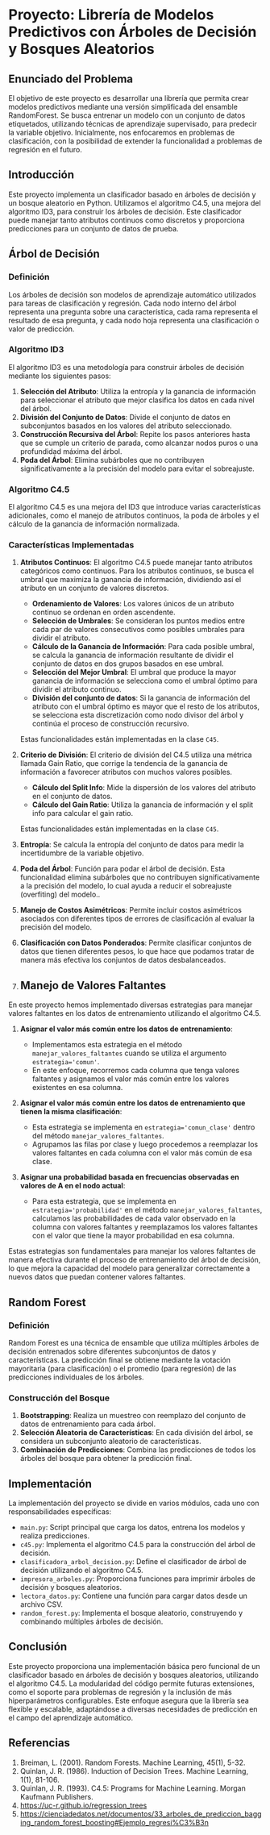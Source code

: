 # Proyecto: Librería de Modelos Predictivos con Árboles de Decisión y Bosques Aleatorios

## Enunciado del Problema

El objetivo de este proyecto es desarrollar una librería que permita crear modelos predictivos mediante una versión simplificada del ensamble RandomForest. Se busca entrenar un modelo con un conjunto de datos etiquetados, utilizando técnicas de aprendizaje supervisado, para predecir la variable objetivo. Inicialmente, nos enfocaremos en problemas de clasificación, con la posibilidad de extender la funcionalidad a problemas de regresión en el futuro.

## Introducción

Este proyecto implementa un clasificador basado en árboles de decisión y un bosque aleatorio en Python. Utilizamos el algoritmo C4.5, una mejora del algoritmo ID3, para construir los árboles de decisión. Este clasificador puede manejar tanto atributos continuos como discretos y proporciona predicciones para un conjunto de datos de prueba.

## Árbol de Decisión

### Definición

Los árboles de decisión son modelos de aprendizaje automático utilizados para tareas de clasificación y regresión. Cada nodo interno del árbol representa una pregunta sobre una característica, cada rama representa el resultado de esa pregunta, y cada nodo hoja representa una clasificación o valor de predicción.

### Algoritmo ID3

El algoritmo ID3 es una metodología para construir árboles de decisión mediante los siguientes pasos:

1. **Selección del Atributo**: Utiliza la entropía y la ganancia de información para seleccionar el atributo que mejor clasifica los datos en cada nivel del árbol.
2. **División del Conjunto de Datos**: Divide el conjunto de datos en subconjuntos basados en los valores del atributo seleccionado.
3. **Construcción Recursiva del Árbol**: Repite los pasos anteriores hasta que se cumple un criterio de parada, como alcanzar nodos puros o una profundidad máxima del árbol.
4. **Poda del Árbol**: Elimina subárboles que no contribuyen significativamente a la precisión del modelo para evitar el sobreajuste.

### Algoritmo C4.5

El algoritmo C4.5 es una mejora del ID3 que introduce varias características adicionales, como el manejo de atributos continuos, la poda de árboles y el cálculo de la ganancia de información normalizada.

### Características Implementadas

1. **Atributos Continuos**: El algoritmo C4.5 puede manejar tanto atributos categóricos como continuos. Para los atributos continuos, se busca el umbral que maximiza la ganancia de información, dividiendo así el atributo en un conjunto de valores discretos.
    - **Ordenamiento de Valores**: Los valores únicos de un atributo continuo se ordenan en orden ascendente.
    - **Selección de Umbrales**: Se consideran los puntos medios entre cada par de valores consecutivos como posibles umbrales para dividir el atributo.
    - **Cálculo de la Ganancia de Información**: Para cada posible umbral, se calcula la ganancia de información resultante de dividir el conjunto de datos en dos grupos basados en ese umbral.
    - **Selección del Mejor Umbral**: El umbral que produce la mayor ganancia de información se selecciona como el umbral óptimo para dividir el atributo continuo.
    - **División del conjunto de datos**: Si la ganancia de información del atributo con el umbral óptimo es mayor que el resto de los atributos, se selecciona esta discretización como nodo divisor del árbol y continúa el proceso de construcción recursivo.
      
    Estas funcionalidades están implementadas en la clase `C45`.

2. **Criterio de División**: El criterio de división del C4.5 utiliza una métrica llamada Gain Ratio, que corrige la tendencia de la ganancia de información a favorecer atributos con muchos valores posibles.
    - **Cálculo del Split Info**: Mide la dispersión de los valores del atributo en el conjunto de datos.
    - **Cálculo del Gain Ratio**: Utiliza la ganancia de información y el split info para calcular el gain ratio.

    Estas funcionalidades están implementadas en la clase `C45`.

3. **Entropía**: Se calcula la entropía del conjunto de datos para medir la incertidumbre de la variable objetivo.

4. **Poda del Árbol**: Función para podar el árbol de decisión. Esta funcionalidad elimina subárboles que no contribuyen significativamente a la precisión del modelo, lo cual ayuda a reducir el sobreajuste (overfiting) del modelo..
5. **Manejo de Costos Asimétricos**: Permite incluir costos asimétricos asociados con diferentes tipos de errores de clasificación al evaluar la precisión del modelo.
6. **Clasificación con Datos Ponderados**: Permite clasificar conjuntos de datos que tienen diferentes pesos, lo que hace que podamos tratar de manera más efectiva los conjuntos de datos desbalanceados.
7. ## Manejo de Valores Faltantes 

En este proyecto hemos implementado diversas estrategias para manejar valores faltantes en los datos de entrenamiento utilizando el algoritmo C4.5.

1. **Asignar el valor más común entre los datos de entrenamiento**:
   - Implementamos esta estrategia en el método `manejar_valores_faltantes` cuando se utiliza el argumento `estrategia='comun'`.
   - En este enfoque, recorremos cada columna que tenga valores faltantes y asignamos el valor más común entre los valores existentes en esa columna.

2. **Asignar el valor más común entre los datos de entrenamiento que tienen la misma clasificación**:
   - Esta estrategia se implementa en `estrategia='comun_clase'` dentro del método `manejar_valores_faltantes`.
   - Agrupamos las filas por clase y luego procedemos a reemplazar los valores faltantes en cada columna con el valor más común de esa clase.

3. **Asignar una probabilidad basada en frecuencias observadas en valores de A en el nodo actual**:
   - Para esta estrategia, que se implementa en `estrategia='probabilidad'` en el método `manejar_valores_faltantes`, calculamos las probabilidades de cada valor observado en la columna con valores faltantes y reemplazamos los valores faltantes con el valor que tiene la mayor probabilidad en esa columna.

Estas estrategias son fundamentales para manejar los valores faltantes de manera efectiva durante el proceso de entrenamiento del árbol de decisión, lo que mejora la capacidad del modelo para generalizar correctamente a nuevos datos que puedan contener valores faltantes.


## Random Forest

### Definición

Random Forest es una técnica de ensamble que utiliza múltiples árboles de decisión entrenados sobre diferentes subconjuntos de datos y características. La predicción final se obtiene mediante la votación mayoritaria (para clasificación) o el promedio (para regresión) de las predicciones individuales de los árboles.

### Construcción del Bosque

1. **Bootstrapping**: Realiza un muestreo con reemplazo del conjunto de datos de entrenamiento para cada árbol.
2. **Selección Aleatoria de Características**: En cada división del árbol, se considera un subconjunto aleatorio de características.
3. **Combinación de Predicciones**: Combina las predicciones de todos los árboles del bosque para obtener la predicción final.

## Implementación

La implementación del proyecto se divide en varios módulos, cada uno con responsabilidades específicas:

- `main.py`: Script principal que carga los datos, entrena los modelos y realiza predicciones.
- `c45.py`: Implementa el algoritmo C4.5 para la construcción del árbol de decisión.
- `clasificadora_arbol_decision.py`: Define el clasificador de árbol de decisión utilizando el algoritmo C4.5.
- `impresora_arboles.py`: Proporciona funciones para imprimir árboles de decisión y bosques aleatorios.
- `lectora_datos.py`: Contiene una función para cargar datos desde un archivo CSV.
- `random_forest.py`: Implementa el bosque aleatorio, construyendo y combinando múltiples árboles de decisión.

## Conclusión

Este proyecto proporciona una implementación básica pero funcional de un clasificador basado en árboles de decisión y bosques aleatorios, utilizando el algoritmo C4.5. La modularidad del código permite futuras extensiones, como el soporte para problemas de regresión y la inclusión de más hiperparámetros configurables. Este enfoque asegura que la librería sea flexible y escalable, adaptándose a diversas necesidades de predicción en el campo del aprendizaje automático.

## Referencias

1. Breiman, L. (2001). Random Forests. Machine Learning, 45(1), 5-32.
2. Quinlan, J. R. (1986). Induction of Decision Trees. Machine Learning, 1(1), 81-106.
3. Quinlan, J. R. (1993). C4.5: Programs for Machine Learning. Morgan Kaufmann Publishers.
4. https://uc-r.github.io/regression_trees
5. https://cienciadedatos.net/documentos/33_arboles_de_prediccion_bagging_random_forest_boosting#Ejemplo_regresi%C3%B3n
